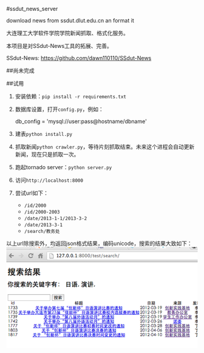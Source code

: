 #ssdut_news_server

download news from ssdut.dlut.edu.cn an format it

大连理工大学软件学院学院新闻抓取、格式化服务。

本项目是对SSdut-News工具的拓展、完善。

SSdut-News: https://github.com/dawn110110/SSdut-News

##尚未完成

##试用

1. 安装依赖：`pip install -r requirements.txt`
2. 数据库设置，打开`config.py`，例如：

    db_config = 'mysql://user:pass@hostname/dbname'

3. 建表`python install.py`
4. 抓取新闻`python crawler.py`，等待片刻抓取结束。未来这个进程会自动更新新闻，现在只是抓取一次。
5. 跑起tornado server：`python server.py`
6. 访问`http://localhost:8000`
7. 尝试url如下：
    - `/id/2000`
    - `/id/2000-2003`
    - `/date/2013-1-1/2013-3-2`
    - `/date/2013-3-1`
    - `/search/教务处`

以上url除搜索外，均返回json格式结果，编码unicode，搜索的结果大致如下：
![image](static/example.png)

